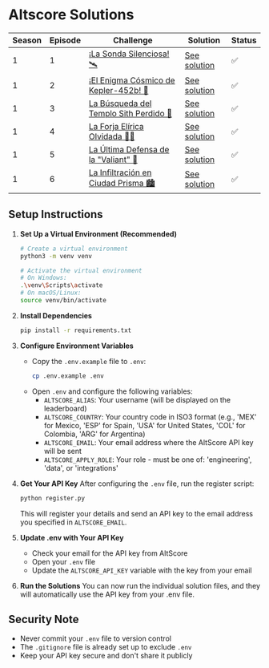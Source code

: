 # Altscore Solutions

| Season | Episode | Challenge | Solution | Status |
|--------|---------|-----------|----------|--------|
| 1 | 1 | [¡La Sonda Silenciosa! 🛰️](https://makers-challenge.altscore.ai/s1e1) | [See solution](s1_e1_la_sonda_silenciosa/README.md) | ✅ |
| 1 | 2 | [¡El Enigma Cósmico de Kepler-452b! 🌌](https://makers-challenge.altscore.ai/s1e2) | [See solution](s1_e2_enigma_cosmico/README.md) | ✅ |
| 1 | 3 | [La Búsqueda del Templo Sith Perdido 🏰](https://makers-challenge.altscore.ai/s1e3) | [See solution](s1_e3_templo_sith_perdido/README.md) | ✅ |
| 1 | 4 | [La Forja Elírica Olvidada 🧝‍♂️](https://makers-challenge.altscore.ai/s1e4) | [See solution](s1_e4_forja_elfica_olvidada/README.md) | ✅ |
| 1 | 5 | [La Última Defensa de la "Valiant" 🚀](https://makers-challenge.altscore.ai/s1e5) | [See solution](s1_e5_la_ultima_defensa_de_la_valiant/README.md) | ✅ |
| 1 | 6 | [La Infiltración en Ciudad Prisma 🏙️](https://makers-challenge.altscore.ai/s1e6) | [See solution](s1_e6_la_Infiltración_en_ciudad_prisma/README.md) | ✅ |

## Setup Instructions

1. **Set Up a Virtual Environment (Recommended)**
   ```bash
   # Create a virtual environment
   python3 -m venv venv
   
   # Activate the virtual environment
   # On Windows:
   .\venv\Scripts\activate
   # On macOS/Linux:
   source venv/bin/activate
   ```

2. **Install Dependencies**
   ```bash
   pip install -r requirements.txt
   ```

2. **Configure Environment Variables**
   - Copy the `.env.example` file to `.env`:
     ```bash
     cp .env.example .env
     ```
   - Open `.env` and configure the following variables:
     - `ALTSCORE_ALIAS`: Your username (will be displayed on the leaderboard)
     - `ALTSCORE_COUNTRY`: Your country code in ISO3 format (e.g., 'MEX' for Mexico, 'ESP' for Spain, 'USA' for United States, 'COL' for Colombia, 'ARG' for Argentina)
     - `ALTSCORE_EMAIL`: Your email address where the AltScore API key will be sent
     - `ALTSCORE_APPLY_ROLE`: Your role - must be one of: 'engineering', 'data', or 'integrations'

3. **Get Your API Key**
   After configuring the `.env` file, run the register script:
   ```bash
   python register.py
   ```
   This will register your details and send an API key to the email address you specified in `ALTSCORE_EMAIL`.

4. **Update .env with Your API Key**
   - Check your email for the API key from AltScore
   - Open your `.env` file
   - Update the `ALTSCORE_API_KEY` variable with the key from your email

5. **Run the Solutions**
   You can now run the individual solution files, and they will automatically use the API key from your .env file.

## Security Note
- Never commit your `.env` file to version control
- The `.gitignore` file is already set up to exclude `.env`
- Keep your API key secure and don't share it publicly
